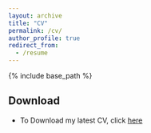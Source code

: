 ```yaml
---
layout: archive
title: "CV"
permalink: /cv/
author_profile: true
redirect_from:
  - /resume
---
```

{% include base_path %}

## Download

* To Download my latest CV, click [here](/files/AmirRFZ-CV-EuroPass.pdf)